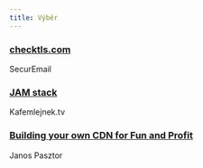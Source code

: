 ```yaml
---
title: Výběr
---
```


### [checktls.com](https://www.checktls.com/)
SecurEmail

### [JAM stack](https://kafemlejnek.tv/dil-30-jam-stack/)
Kafemlejnek.tv

### [Building your own CDN for Fun and Profit](https://pasztor.at/blog/building-your-own-cdn)
Janos Pasztor

